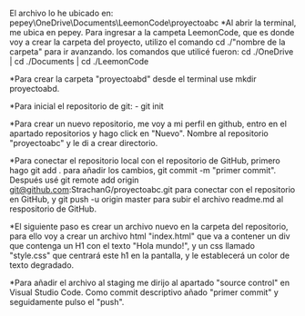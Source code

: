 El archivo lo he ubicado en: pepey\OneDrive\Documents\LeemonCode\proyectoabc
*Al abrir la terminal, me ubica en pepey. Para ingresar a la campeta LeemonCode, que es donde voy a crear la carpeta del proyecto, 
utilizo el comando cd ./"nombre de la carpeta" para ir avanzando. los comandos que utilicé fueron: 
cd ./OneDrive | cd ./Documents | cd ./LeemonCode 

*Para crear la carpeta "proyectoabd" desde el terminal use mkdir proyectoabd.

*Para inicial el repositorio de git: - git init

*Para crear un nuevo repositorio, me voy a mi perfil en github, entro en el apartado repositorios y hago click en "Nuevo". Nombre al repositorio "proyectoabc" y le di a crear directorio.

*Para conectar el repositorio local con el repositorio de GitHub, primero hago git add . para añadir los cambios, git commit -m "primer commit". Después usé
git remote add origin git@github.com:StrachanG/proyectoabc.git para conectar con el repositorio en GitHub, y git push -u origin master para subir el archivo readme.md
al respositorio de GitHub.

*El siguiente paso es crear un archivo nuevo en la carpeta del repositorio, para ello voy a crear un archivo html "index.html" que va a contener un div que contenga un H1 con el texto "Hola mundo!", y un css llamado "style.css" que centrará este h1 en la pantalla, y le establecerá un color de texto degradado.

*Para añadir el archivo al staging me dirijo al apartado "source control" en Visual Studio Code. Como commit descriptivo añado "primer commit" y seguidamente pulso el "push".
